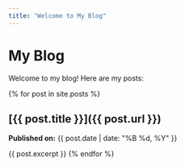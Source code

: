 ```yaml
---
title: "Welcome to My Blog"
---
```


# My Blog

Welcome to my blog! Here are my posts:

{% for post in site.posts %}
  ## [{{ post.title }}]({{ post.url }})  
  **Published on:** {{ post.date | date: "%B %d, %Y" }}

  {{ post.excerpt }}
{% endfor %}
